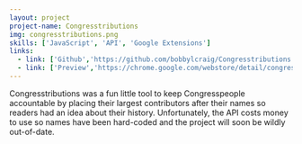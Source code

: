 ```yaml
---
layout: project
project-name: Congresstributions
img: congresstributions.png
skills: ['JavaScript', 'API', 'Google Extensions']
links:
  - link: ['Github','https://github.com/bobbylcraig/Congresstributions']
  - link: ['Preview','https://chrome.google.com/webstore/detail/congresstributions/pilhmclmlbcgdanljcmiolfcbeogejpd?hl=en-US']
---
```


Congresstributions was a fun little tool to keep Congresspeople accountable by placing their largest contributors after their names so readers had an idea about their history. Unfortunately, the API costs money to use so names have been hard-coded and the project will soon be wildly out-of-date.
